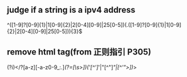 ##  judge if a string is a ipv4 address
^([1-9]?[0-9]{1}|1[0-9]{2}|2[0-4][0-9]|25[0-5])(.([1-9]?[0-9]{1}|1[0-9]{2}|2[0-4][0-9]|25[0-5])){3}$

## remove html tag(from 正则指引 P305)
(?i)</?[a-z][-a-z0-9_:.]*(?=[\s>])('[^']*'|"[^"]*"|[^'">])*>

